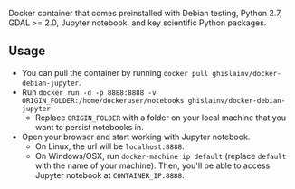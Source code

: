 Docker container that comes preinstalled with Debian testing, Python 2.7, GDAL >= 2.0, Jupyter notebook, and key scientific Python packages.

## Usage

* You can pull the container by running `docker pull ghislainv/docker-debian-jupyter`.
* Run `docker run -d -p 8888:8888 -v ORIGIN_FOLDER:/home/dockeruser/notebooks ghislainv/docker-debian-jupyter`
    * Replace `ORIGIN_FOLDER` with a folder on your local machine that you want to persist notebooks in.
* Open your browser and start working with Jupyter notebook.
    * On Linux, the url will be `localhost:8888`.
    * On Windows/OSX, run `docker-machine ip default` (replace `default` with the name of your machine). Then, you'll be able to access Jupyter notebook at `CONTAINER_IP:8888`.
